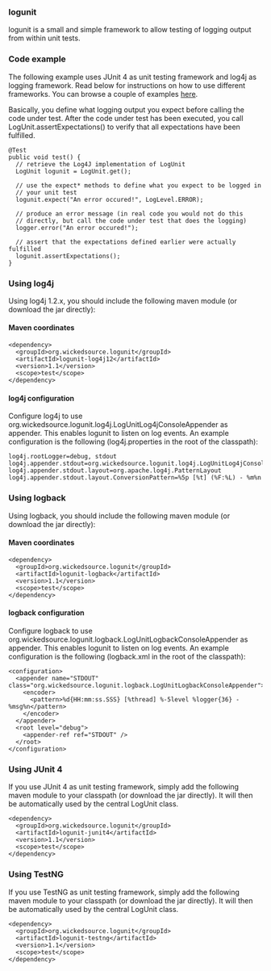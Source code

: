 ### logunit

logunit is a small and simple framework to allow testing of logging output 
from within unit tests. 

### Code example
The following example uses JUnit 4 as unit testing framework and log4j as logging framework. Read below for instructions on how to use different frameworks. You can browse a couple of examples [here](https://github.com/thombergs/logunit/tree/master/logunit-examples/src/main/java/org/wickedsource/logunit/showcase).

Basically, you define what logging output you expect before calling the code under test. After the code under test has been executed, you call LogUnit.assertExpectations() to verify that all expectations have been fulfilled.

```
@Test
public void test() {
  // retrieve the Log4J implementation of LogUnit
  LogUnit logunit = LogUnit.get();
    
  // use the expect* methods to define what you expect to be logged in
  // your unit test
  logunit.expect("An error occured!", LogLevel.ERROR);

  // produce an error message (in real code you would not do this
  // directly, but call the code under test that does the logging)
  logger.error("An error occured!");

  // assert that the expectations defined earlier were actually fulfilled
  logunit.assertExpectations();
}
```

### Using log4j
Using log4j 1.2.x, you should include the following maven module (or download the jar directly):

#### Maven coordinates
```
<dependency>
  <groupId>org.wickedsource.logunit</groupId>
  <artifactId>logunit-log4j12</artifactId>
  <version>1.1</version>
  <scope>test</scope>
</dependency>
```

#### log4j configuration
Configure log4j to use org.wickedsource.logunit.log4j.LogUnitLog4jConsoleAppender as appender. This enables logunit to listen on log events. An example configuration is the following (log4j.properties in the root of the classpath):

```
log4j.rootLogger=debug, stdout
log4j.appender.stdout=org.wickedsource.logunit.log4j.LogUnitLog4jConsoleAppender
log4j.appender.stdout.layout=org.apache.log4j.PatternLayout
log4j.appender.stdout.layout.ConversionPattern=%5p [%t] (%F:%L) - %m%n
```

### Using logback
Using logback, you should include the following maven module (or download the jar directly):

#### Maven coordinates
```
<dependency>
  <groupId>org.wickedsource.logunit</groupId>
  <artifactId>logunit-logback</artifactId>
  <version>1.1</version>
  <scope>test</scope>
</dependency>
```

#### logback configuration
Configure logback to use org.wickedsource.logunit.logback.LogUnitLogbackConsoleAppender as appender. This enables logunit to listen on log events. An example configuration is the following (logback.xml in the root of the classpath):

```
<configuration>
  <appender name="STDOUT" class="org.wickedsource.logunit.logback.LogUnitLogbackConsoleAppender">
    <encoder>
      <pattern>%d{HH:mm:ss.SSS} [%thread] %-5level %logger{36} - %msg%n</pattern>
    </encoder>
  </appender>
  <root level="debug">
    <appender-ref ref="STDOUT" />
  </root>
</configuration>
```

### Using JUnit 4
If you use JUnit 4 as unit testing framework, simply add the following maven module to your classpath (or download the jar directly). It will then be automatically used by the central LogUnit class.

```
<dependency>
  <groupId>org.wickedsource.logunit</groupId>
  <artifactId>logunit-junit4</artifactId>
  <version>1.1</version>
  <scope>test</scope>
</dependency>
```

### Using TestNG
If you use TestNG as unit testing framework, simply add the following maven module to your classpath (or download the jar directly). It will then be automatically used by the central LogUnit class.

```
<dependency>
  <groupId>org.wickedsource.logunit</groupId>
  <artifactId>logunit-testng</artifactId>
  <version>1.1</version>
  <scope>test</scope>
</dependency>
```
